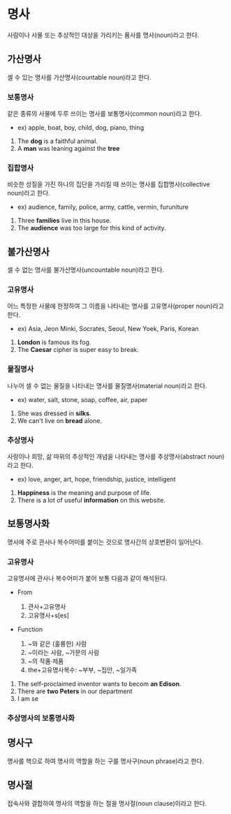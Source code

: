 # 명사
사람이나 사물 또는 추상적인 대상을 가리키는 품사를 명사(noun)라고 한다.


## 가산명사
셀 수 있는 명사를 가산명사(countable noun)라고 한다.

### 보통명사
같은 종류의 사물에 두루 쓰이는 명사를 보통명사(common noun)라고 한다.

* ex) apple, boat, boy, child, dog, piano, thing

1. The <b>dog</b> is a faithful animal.
2. A <b>man</b> was leaning against the <b>tree</b> 

### 집합명사
비슷한 성질을 가진 하나의 집단을 가리킬 때 쓰이는 명사를 집합명사(collective noun)라고 한다.

* ex) audience, family, police, army, cattle, vermin, furuniture

1. Three <b>families</b> live in this house.
2. The <b>audience</b> was too large for this kind of activity.


## 불가산명사
셀 수 없는 명사를 불가산명사(uncountable noun)라고 한다.

### 고유명사
어느 특정한 사물에 한정하여 그 이름을 나타내는 명사를 고유명사(proper noun)라고 한다.

* ex) Asia, Jeon Minki, Socrates, Seoul, New Yoek, Paris, Korean

1. <b>London</b> is famous its fog. 
2. The <b>Caesar</b> cipher is super easy to break.

### 물질명사
나누어 셀 수 없는 물질을 나타내는 명사를 물질명사(material noun)라고 한다.

* ex) water, salt, stone, soap, coffee, air, paper

1. She was dressed in <b>silks</b>.
2. We can't live on <b>bread</b> alone.

### 추상명사
사랑이나 희망, 삶 따위의 추상적인 개념을 나타내는 명사를 추상명사(abstract noun)라고 한다.

* ex) love, anger, art, hope, friendship, justice, intelligent

1. <b>Happiness</b> is the meaning and purpose of life.
2. There is a lot of useful <b>information</b> on this website.


## 보통명사화
명사에 주로 관사나 복수어미를 붙이는 것으로 명사간의 상호변환이 일어난다.

### 고유명사
고유명사에 관사나 복수어미가 붙어 보통 다음과 같이 해석된다.

* From
  1. 관사+고유명사
  2. 고유명사+s[es]

* Function  
  1. ~와 같은 (훌륭한) 사람
  2. ~이라는 사람, ~가문의 사람
  3. ~의 작품·제품
  4. the+고유명사복수: ~부부, ~집안, ~일가족

1. The self-proclaimed inventor wants to becom <b>an Edison</b>.
2. There are <b>two Peters</b> in our department
3. I am se

### 추상명사의 보통명사화

## 명사구
명사를 핵으로 하여 명사의 역할을 하는 구를 명사구(noun phrase)라고 한다.


## 명사절
접속사와 결합하여 명사의 역할을 하는 절을 명사절(noun clause)이라고 한다.
